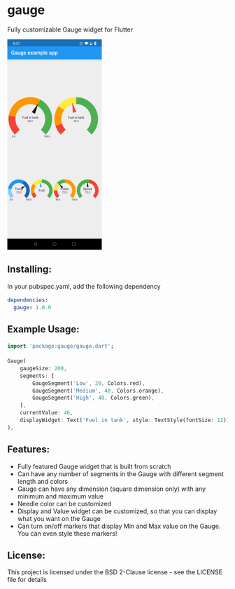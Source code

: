 # gauge
Fully customizable Gauge widget for Flutter

<img src="https://github.com/JErazo7/gauge/raw/master/GaugeExample.jpg" height="480px" >

## Installing:
In your pubspec.yaml, add the following dependency
```yaml
dependencies:
  gauge: 1.0.0
```

## Example Usage:
```dart
import 'package:gauge/gauge.dart';

Gauge(
    gaugeSize: 200,
    segments: [
        GaugeSegment('Low', 20, Colors.red),
        GaugeSegment('Medium', 40, Colors.orange),
        GaugeSegment('High', 40, Colors.green),
    ],
    currentValue: 46,
    displayWidget: Text('Fuel in tank', style: TextStyle(fontSize: 12)),
),

```
## Features:
* Fully featured Gauge widget that is built from scratch
* Can have any number of segments in the Gauge with different segment length and colors
* Gauge can have any dimension (square dimension only) with any minimum and maximum value
* Needle color can be customized
* Display and Value widget can be customized, so that you can display what you want on the Gauge
* Can turn on/off markers that display Min and Max value on the Gauge. You can even style these markers!

## License:
This project is licensed under the BSD 2-Clause license - see the LICENSE file for details